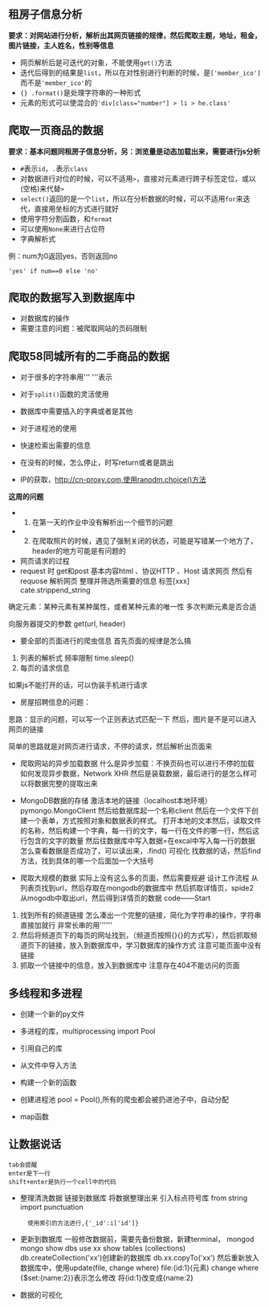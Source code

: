 ## 租房子信息分析
**要求：对网站进行分析，解析出其网页链接的规律，然后爬取主题，地址，租金，图片链接，主人姓名，性别等信息**

* 网页解析后是可迭代的对象，不能使用`get()`方法
* 迭代后得到的结果是`list`，所以在对性别进行判断的时候，是`['member_ico']`而不是`'member_ico'`的
* `{} .format()`是处理字符串的一种形式
* 元素的形式可以使混合的`'div[class="number"] > li > he.class'`

## 爬取一页商品的数据
**要求：基本问题同租房子信息分析，另：浏览量是动态加载出来，需要进行js分析**

* `#`表示`id`，`.`表示`class`
* 对数据进行对位的时候，可以不适用`>`，直接对元素进行跨子标签定位，或以` `(空格)来代替`>`
* `select()`返回的是一个`list`，所以在分析数据的时候，可以不适用`for`来迭代，直接用坐标的方式进行就好
* 使用字符分割函数，和`format`
* 可以使用`None`来进行占位符
* 字典解析式

例：num为0返回yes，否则返回no

	'yes' if num==0 else 'no'

## 爬取的数据写入到数据库中
* 对数据库的操作
* 需要注意的问题：被爬取网站的页码限制

## 爬取58同城所有的二手商品的数据
* 对于很多的字符串用''' '''表示
* 对于`split()`函数的灵活使用
* 数据库中需要插入的字典或者是其他
* 对于进程池的使用

* 快速检索出需要的信息
* 在没有的时候，怎么停止，时写return或者是跳出
* IP的获取，http://cn-proxy.com,使用ranodm.choice()方法
	

**这周的问题**
* 1. 在第一天的作业中没有解析出一个细节的问题
* 2. 在爬取照片的时候，遇见了强制关闭的状态，可能是写错某一个地方了，header的地方可能是有问题的
* 网页请求的过程
* request 时 get和post 基本内容html 、协议HTTP 、Host
请求网页 然后有requose
解析网页 
整理并筛选所需要的信息   标签[xxx]  cate.strippend_string

确定元素：某种元素有某种属性，或者某种元素的唯一性
多次判断元素是否合适

向服务器提交的参数
get(url, header)

 * 要全部的页面进行的爬虫信息
首先页面的规律是怎么搞
1. 列表的解析式
		频率限制 time.sleep()
2. 每页的请求信息

如果js不能打开的话，可以伪装手机进行请求

* 房屋招聘信息的问题：

思路：显示的问题，可以写一个正则表达式匹配一下
然后，图片是不是可以进入网页的链接

简单的思路就是对网页进行请求，不停的请求，然后解析出页面来

* 爬取网站的异步加载数据
什么是异步加载：不换页码也可以进行不停的加载
如何发现异步数据，Network XHR
然后是装载数据，最后进行的是怎么样可以将数据完整的提取出来


* MongoDB数据的存储
激活本地的链接（localhost本地环境）pymongo.MongoClient
然后给数据库起一个名称client
然后在一个文件下创建一个表单，方式按照对象和数据表的样式。
打开本地的文本然后，读取文件的名称，然后构建一个字典，每一行的文字，每一行在文件的哪一行，然后这行包含的文字的数量
然后往数据库中写入数据=在excal中写入每一行的数据
怎么查看数据是否成功了，可以读出来，.find() 可视化
找数据的话，然后find方法，找到具体的哪一个后面加一个大括号

* 爬取大规模的数据
实际上没有这么多的页面，然后需要规避
设计工作流程
从列表页找到url，然后存取在mongodb的数据库中
然后抓取详情页，spide2 从mogodb中取出url，然后得到详情页的数据
code——Start
1. 找到所有的频道链接  怎么凑出一个完整的链接，简化为字符串的操作，字符串直接加就行
 非常长串的用''''''
2. 然后将频道页下的每页的网址找到，（频道页按照{}{}的方式写），然后抓取频道页下的链接，放入到数据库中，学习数据库的操作方式
	注意可能页面中没有链接
3. 抓取一个链接中的信息，放入到数据库中
	注意存在404不能访问的页面

## 多线程和多进程
* 创建一个新的py文件
* 多进程的库，multiprocessing import Pool
* 引用自己的库
* 从文件中导入方法
* 构建一个新的函数

* 创建进程池 pool  = Pool(),所有的爬虫都会被扔进池子中，自动分配
* map函数

## 让数据说话

	tab会提醒
	enter是下一行
	shift+enter是执行一个cell中的代码
* 整理清洗数据
	链接到数据库
	将数据整理出来
	引入标点符号库 from string import punctuation
	
		使用索引的方法进行,{'_id':i['id']}
* 更新到数据库
	一般修改数据前，需要先备份数据，新建terminal，
		mongod
		mongo
		show dbs
		use xx
		show tables (collections)
		db.createCollection('xx')创建新的数据库
		db.xx.copyTo('xx')
	然后重新放入数据库中，使用update(file, change where) 
		file:{id:1}(元素)
		change where {$set:{name:2}}表示怎么修改
		将{id:1}改变成{name:2} 
* 数据的可视化








